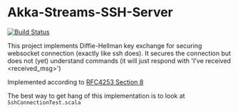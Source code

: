 # Akka-Streams-SSH-Server

[![Build Status](https://travis-ci.org/JakubDziworski/Akka-Streams-SSH-Server.svg?branch=master)](https://travis-ci.org/JakubDziworski/Akka-Streams-SSH-Server)

This project implements Diffie-Hellman key exchange for securing websocket connection (exactly like ssh does).
It secures the connection but does not (yet) understand commands (it will just respond with 'I've received <received_msg>')

Implemented according to [RFC4253 Section 8](https://tools.ietf.org/html/rfc4253#section-8)

The best way to get hang of this implementation is to look at `SshConnectionTest.scala`

